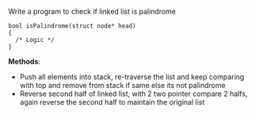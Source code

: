 Write a program to check if linked list is palindrome

```
bool isPalindrome(struct node* head)
{
  /* Logic */
}
```


**Methods**:
- Push all elements into stack, re-traverse the list and keep comparing with top and remove from stack if same else its not palindrome
- Reverse second half of linked list, with 2 two pointer compare 2 halfs, again reverse the second half to maintain the original list
